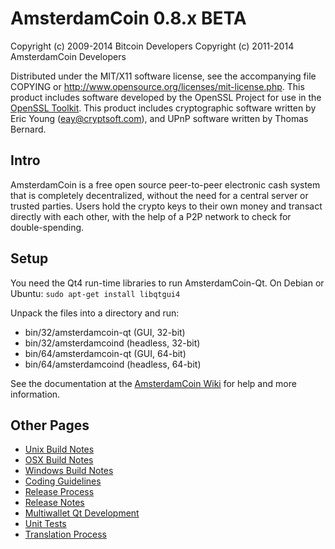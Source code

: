AmsterdamCoin 0.8.x BETA
====================

Copyright (c) 2009-2014 Bitcoin Developers
Copyright (c) 2011-2014 AmsterdamCoin Developers

Distributed under the MIT/X11 software license, see the accompanying
file COPYING or http://www.opensource.org/licenses/mit-license.php.
This product includes software developed by the OpenSSL Project for use in the [OpenSSL Toolkit](http://www.openssl.org/). This product includes
cryptographic software written by Eric Young ([eay@cryptsoft.com](mailto:eay@cryptsoft.com)), and UPnP software written by Thomas Bernard.


Intro
---------------------
AmsterdamCoin is a free open source peer-to-peer electronic cash system that is
completely decentralized, without the need for a central server or trusted
parties.  Users hold the crypto keys to their own money and transact directly
with each other, with the help of a P2P network to check for double-spending.


Setup
---------------------
You need the Qt4 run-time libraries to run AmsterdamCoin-Qt. On Debian or Ubuntu:
	`sudo apt-get install libqtgui4`

Unpack the files into a directory and run:

- bin/32/amsterdamcoin-qt (GUI, 32-bit)
- bin/32/amsterdamcoind (headless, 32-bit)
- bin/64/amsterdamcoin-qt (GUI, 64-bit)
- bin/64/amsterdamcoind (headless, 64-bit)

See the documentation at the [AmsterdamCoin Wiki](http://amsterdamcoin.info)
for help and more information.


Other Pages
---------------------
- [Unix Build Notes](build-unix.md)
- [OSX Build Notes](build-osx.md)
- [Windows Build Notes](build-msw.md)
- [Coding Guidelines](coding.md)
- [Release Process](release-process.md)
- [Release Notes](release-notes.md)
- [Multiwallet Qt Development](multiwallet-qt.md)
- [Unit Tests](unit-tests.md)
- [Translation Process](translation_process.md)

